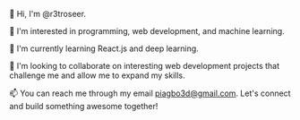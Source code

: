👋 Hi, I'm @r3troseer.

👀 I'm interested in programming, web development, and machine learning.

🌱 I'm currently learning React.js and deep learning.

💞️ I'm looking to collaborate on interesting web development projects that challenge me and allow me to expand my skills.

📫 You can reach me through my email piagbo3d@gmail.com. Let's connect and build something awesome together!

<!---
r3troseer/r3troseer is a ✨ special ✨ repository because its `README.md` (this file) appears on your GitHub profile.
You can click the Preview link to take a look at your changes.
--->
